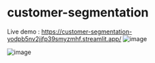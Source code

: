 ﻿# customer-segmentation
Live demo : https://customer-segmentation-yodpb5nv2jjfp39smyzmhf.streamlit.app/
![image](https://github.com/user-attachments/assets/b6b938db-4bcd-4592-8396-b626388c5f9f)

![image](https://github.com/user-attachments/assets/e18eb7a3-346e-45e5-b730-b70d342f6f8b)

